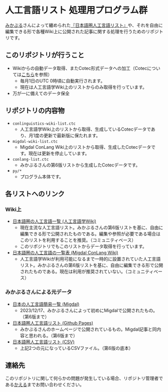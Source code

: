 # 人工言語リスト 処理用プログラム群

[みかぶる](https://twitter.com/Mikanixonable)さんによって纏められた[『日本語圏人工言語リスト』](https://migdal.jp/mikanixonable/%E6%97%A5%E6%9C%AC%E3%81%AE%E4%BA%BA%E5%B7%A5%E8%A8%80%E8%AA%9E%E7%B0%A1%E6%98%93%E4%B8%80%E8%A6%A7-2023-%E5%B9%B4-12-%E6%9C%88-3k46)や、それを自由に編集できる形で各種Wiki上に公開された記事に関する処理を行うためのリポジトリです。

## このリポジトリが行うこと

- Wikiからの自動データ取得、またCotec形式データへの加工（Cotecについては[こちら](https://migdal.jp/cl_kiita/cotec-conlang-table-expression-powered-by-csv-clakis-rfc-2h86)を参照）
	- 毎月1日のUTC 0時頃に自動実行されます。
	- 現在は人工言語学Wiki上のリストからのみ取得を行っています。
- 万が一に備えてのデータ保全

## リポジトリの内容物

- `conlinguistics-wiki-list.ctc`
	- 人工言語学Wiki上のリストから取得、生成しているCotecデータであり、月1度の更新で最新版に保たれます。
- `migdal-wiki-list.ctc`
	- Migdal ConLang Wiki上のリストから取得、生成したCotecデータです。現在は更新を停止しています。
- `conlang-list.ctc`
	- みかぶるさんの第6版リストから生成したCotecデータです。
- `py/*`
	- プログラム本体です。

## 各リストへのリンク

### Wiki上

- [日本語圏の人工言語一覧 (人工言語学Wiki)](https://wiki.conlinguistics.jp/%E6%97%A5%E6%9C%AC%E8%AA%9E%E5%9C%8F%E3%81%AE%E4%BA%BA%E5%B7%A5%E8%A8%80%E8%AA%9E%E4%B8%80%E8%A6%A7)
	- 現在主流な人工言語リスト。みかぶるさんの第6版リストを基に、自由に編集できる形で公開されたものである。編集や参照が必要である場合はこのリストを利用することを推奨。（コミュニティベース）
	- このリポジトリでもこのリストからデータ取得を行っています。
- [日本語圏の人工言語の一覧表 (Migdal ConLang Wiki)](https://migdal.miraheze.org/wiki/%E6%97%A5%E6%9C%AC%E8%AA%9E%E5%9C%8F%E3%81%AE%E4%BA%BA%E5%B7%A5%E8%A8%80%E8%AA%9E%E3%81%AE%E4%B8%80%E8%A6%A7%E8%A1%A8)
	- 人工言語学Wikiが利用可能になるまで一時的に設置されていた人工言語リスト。みかぶるさんの第6版リストを基に、自由に編集できる形で公開されたものである。現在は利用が推奨されていない。（コミュニティベース）

### みかぶるさんによる元データ

- [日本の人工言語簡易一覧 (Migdal)](https://migdal.jp/mikanixonable/%E6%97%A5%E6%9C%AC%E3%81%AE%E4%BA%BA%E5%B7%A5%E8%A8%80%E8%AA%9E%E7%B0%A1%E6%98%93%E4%B8%80%E8%A6%A7-2023-%E5%B9%B4-12-%E6%9C%88-3k46)
	- 2023/12/17、みかぶるさんによって初めにMigdalで公開されたもの。（第6版まで）
- [日本語圏人工言語リスト (Github Pages)](https://mikanixonable.github.io/conlangList/conlang)
	- みかぶるさんのホームページで公開されているもの。Migdal記事と同内容と思われる。（第6版まで）
- [日本語圏人工言語リスト (CSV)](https://mikanixonable.github.io/conlangList/conlang)
	- 上記2つの元になっているCSVファイル。（第6版の底本）

## 連絡先

このリポジトリに関して何らかの問題が発生している場合、リポジトリ管理者である[かえる](https://twitter.com/kaeru2193)までお問い合わせください。